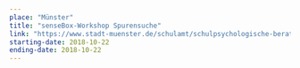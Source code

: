 ```yaml
---
place: "Münster"
title: "senseBox-Workshop Spurensuche"
link: "https://www.stadt-muenster.de/schulamt/schulpsychologische-beratungsstelle.html"
starting-date: 2018-10-22
ending-date: 2018-10-22
---
```

